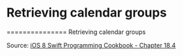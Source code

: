 # Retrieving calendar groups
===============
Retrieving calendar groups


Source: [iOS 8 Swift Programming Cookbook - Chapter 18.4](http://goo.gl/pvRtI8)
